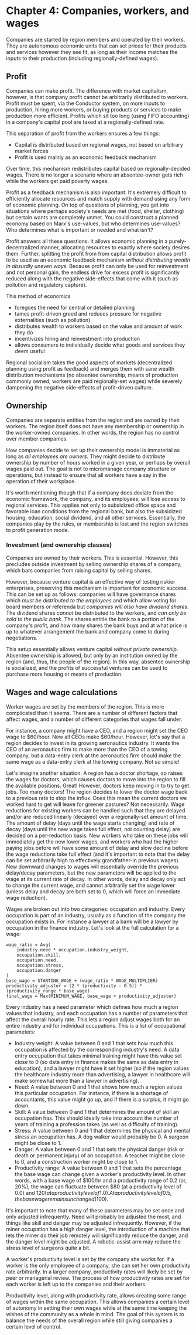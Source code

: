 # Chapter 4: Companies, workers, and wages

Companies are started by region members and operated by their workers. They are autonomous economic units that can set prices for their products and services however they see fit, as long as their income matches the inputs to their production (including regionally-defined wages).

## Profit

Companies can make profit. The difference with market capitalism, however, is that company profit cannot be arbitrarily distributed to workers. Profit must be spent, via the Conductor system, on more inputs to production, hiring more workers, or buying products or services to make production more efficient. Profits which sit too long (using FIFO accounting) in a company's capital pool are taxed at a regionally-defined rate.

This separation of profit from the workers ensures a few things:

- Capital is distributed based on regional wages, not based on arbitrary market forces
- Profit is used mainly as an economic feedback mechanism

Over time, this mechanism redistributes capital based on regionally-decided wages. There is no longer a scenario where an absentee-owner gets rich while the workers get paid poverty wages.

Profit as a feedback mechanism is also important. It's extremely difficult to efficiently allocate resources and match supply with demand using any form of economic planning. On top of questions of planning, you get into situations where perhaps society's needs are met (food, shelter, clothing) but certain wants are completely unmet. You could construct a planned economy based on Marx's use-values, but who determines use-values? Who determines what is important or needed and what isn't?

Profit answers all these questions. It allows economic planning in a purely-decentralized manner, allocating resources to exactly where society desires them. Further, splitting the profit from from capital distribution allows profit to be used as an economic feedback mechanism *without distributing wealth in absurdly uneven ways*. Because profit can only be used for reinvestment and not personal gain, the endless drive for excess profit is significantly reduced along with the negative side-effects that come with it (such as pollution and regulatory capture).

This method of economics

- foregoes the need for central or detailed planning
- tames profit-driven greed and reduces pressure for negative externalities (such as pollution)
- distributes wealth to workers based on the value and amount of work they do
- incentivizes hiring and reinvestment into production
- allows consumers to individually decide what goods and services they deem useful

Regional socialism takes the good aspects of markets (decentralized planning using profit as feedback) and merges them with sane wealth distribution mechanisms (no absentee ownership, means of production commonly owned, workers are paid regionally-set wages) while severely dampening the negative side-effects of profit-driven culture.

## Ownership

Companies are separate entities from the region and are owned by their workers. The region itself does not have any membership or ownership in the worker-owned companies. In other words, the region has no control over member companies.

How companies decide to set up their ownership model is immaterial as long as *all employees are owners*. They might decide to distribute ownership by number of hours worked in a given year, or perhaps by overall wages paid out. The goal is not to micromanage company structure or operations, but instead to ensure that all workers have a say in the operation of their workplace.

It's worth mentioning though that if a company does deviate from the economic framework, the company, and its employees, will lose access to regional services. This applies not only to subsidized office space and favorable loan conditions from the regional bank, but also the subsidized housing, education, social dividend, and all other services. Essentially, the companies play by the rules, or membership is lost and the region switches to profit generation mode.

### Investment (and ownership classes)

Companies are owned by their workers. This is essential. However, this precludes outside investment by selling ownership shares of a company, which bars companies from raising capital by selling shares.

However, because venture capital is an effective way of testing riskier enterprises, preserving this mechanism is important for economic success. This can be set up as follows: companies will have governance shares which *must be distributed to the employees* and which allow voting for board members or referenda but *companies will also have dividend shares*. The dividend shares *cannot* be distributed to the workers, and *can only be sold to the public bank*. The shares entitle the bank to a portion of the company's profit, and how many shares the bank buys and at what price is up to whatever arrangement the bank and company come to during negotiations.

This setup essentially allows venture capital *without private ownership*. Absentee ownership is allowed, but only by an institution owned by the region (and, thus, the people of the region). In this way, absentee ownership is socialized, and the profits of successful ventures can be used to purchase more housing or means of production.

## Wages and wage calculations

Worker wages are set by the members of the region. This is more complicated than it seems. There are a number of different factors that affect wages, and a number of different categories that wages fall under.

For instance, a company might have a CEO, and a region might set the CEO wage to $60/hour. Now all CEOs make $60/hour. However, let's say that a region decides to invest in its growing aeronautics industry. It wants the CEO of an aeronautics firm to make more than the CEO of a towing company, but a data-entry clerk at the aeronautics firm should make the same wage as a data-entry clerk at the towing company. Not so simple!

Let's imagine another situation. A region has a doctor shortage, so raises the wages for doctors, which causes doctors to move into the region to fill the available positions. Great! However, doctors keep moving in to try to get jobs. Too many doctors! The region decides to lower the doctor wage back to a previous rate to stop the influx. Does this mean the current doctors we worked hard to get will leave for greener pastures? Not necessarily. Wage reductions for existing workers can be handled such that they are delayed and/or are reduced linearly (decayed) over a regionally-set amount of time. The amount of delay (days until the wage starts changing) and rate of decay (days until the new wage takes full effect, not counting delay) are decided on a per-reduction basis. New workers who take on these jobs will immediately get the new lower wages, and workers who had the higher paying jobs before will have some amount of delay and slow decline before the wage reductions take full effect (and it's important to note that the delay can be set arbitrarily high to effectively grandfather-in previous wages). New downward changes to wages will essentially override the previous delay/decay parameters, but the new parameters will be applied to the wage at its current rate of decay. In other words, delay and decay only act to change the current wage, and cannot arbitrarily set the wage lower (unless delay and decay are both set to 0, which will force an immediate wage reduction).

Wages are broken out into two categories: occupation and industry. Every occupation is part of an industry, usually as a function of the company the occupation exists in. For instance a lawyer at a bank will be a lawyer by occupation in the finance industry. Let's look at the full calculation for a wage:

```
wage_ratio = Avg(
    industry.need * occupation.industry_weight,
    occupation.skill,
    occupation.need,
    occupation.stress,
    occupation.danger
)
base_wage = STARTING_WAGE + (wage_ratio * WAGE_MULTIPLIER)
productivity_adjuster = (2 * (productivity - 0.5)) * (productivity_range * base_wage)
final_wage = Max(MINIMUM_WAGE, base_wage + productivity_adjuster)
```

Every industry has a need parameter which defines how much a region values that industry, and each occupation has a number of parameters that affect the overall hourly rate. This lets a region adjust wages both for an entire industry and for individual occupations. This is a list of occupational parameters:

- Industry weight: A value between 0 and 1 that sets how much this occupation is affected by the corresponding industry's need. A data entry occupation that takes minimal training might have this value set close to 0 (so data entry in finance makes the same as data entry in education), and a lawyer might have it set higher (so if the region values the healthcare industry more than advertising, a lawyer in healthcare will make somewhat more than a lawyer in advertising).
- Need: A value between 0 and 1 that shows how much a region values this particular occupation. For instance, if there is a shortage of accountants, this value might go up, and if there is a surplus, it might go down.
- Skill: A value between 0 and 1 that determines the amount of skill an occupation has. This should ideally take into account the number of years of training a profession takes (as well as difficulty of training).
- Stress: A value between 0 and 1 that determines the physical and mental stress an occupation has. A dog walker would probably be 0. A surgeon might be close to 1.
- Danger: A value between 0 and 1 that sets the physical danger (risk or death or permanent injury) of an occupation. A teacher might be close to 0, and a construction worker might be close to 1.
- Productivity range: A value between 0 and 1 that sets the percentage the base wage can change given a worker's productivity level. In other words, with a base wage of $100/hr and a productivity range of 0.2 (or, 20%), the wage can fluctuate between $80 (at a productivity level of 0.0) and $120 (at a productivity level of 1.0). At a productivity level of 0.5, the base wage remains unchanged ($100).

It's important to note that many of these parameters may be set once and only adjusted infrequently. Need will probably be adjusted the most, and things like skill and danger may be adjusted infrequently. However, if the miner occupation has a high danger level, the introduction of a machine that lets the miner do their job remotely will significantly reduce the danger, and the danger level might be adjusted. A robotic-assist arm may reduce the stress level of surgeons quite a bit.

A worker's productivity level is set by the company she works for. If a worker is the only employee of a company, she can set her own productivity rate arbitrarily. In a larger company, productivity rates will likely be set by peer or managerial review. The process of how productivity rates are set for each worker is left up to the companies and their workers.

Productivity level, along with productivity rate, allows creating some range of wages within the same occupation. This allows companies a certain level of autonomy in setting their own wages while at the same time keeping the wishes of the community as a whole in mind. The goal of this system is to balance the needs of the overall region while still giving companies a certain level of control.

